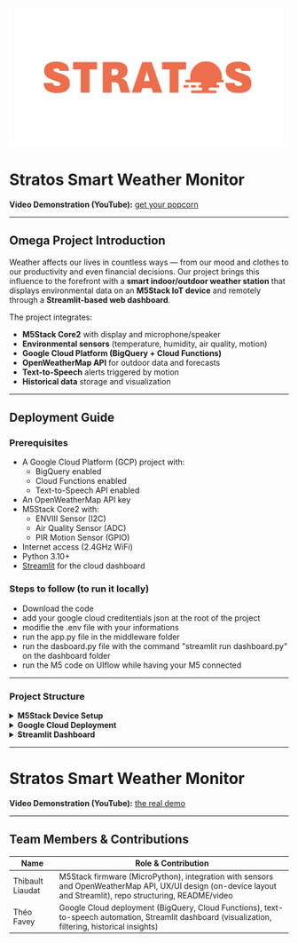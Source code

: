 
![logoGITHUB](images/stratos.png)


# Stratos Smart Weather Monitor

**Video Demonstration (YouTube):** [get your popcorn](https://www.youtube.com/watch?v=xvFZjo5PgG0)

---

## Omega Project Introduction

Weather affects our lives in countless ways — from our mood and clothes to our productivity and even financial decisions. Our project brings this influence to the forefront with a **smart indoor/outdoor weather station** that displays environmental data on an **M5Stack IoT device** and remotely through a **Streamlit-based web dashboard**.

The project integrates:
- **M5Stack Core2** with display and microphone/speaker
- **Environmental sensors** (temperature, humidity, air quality, motion)
- **Google Cloud Platform (BigQuery + Cloud Functions)**
- **OpenWeatherMap API** for outdoor data and forecasts
- **Text-to-Speech** alerts triggered by motion
- **Historical data** storage and visualization

---

## Deployment Guide

### Prerequisites

- A Google Cloud Platform (GCP) project with:
  - BigQuery enabled
  - Cloud Functions enabled
  - Text-to-Speech API enabled
- An OpenWeatherMap API key
- M5Stack Core2 with:
  - ENVIII Sensor (I2C)
  - Air Quality Sensor (ADC)
  - PIR Motion Sensor (GPIO)
- Internet access (2.4GHz WiFi)
- Python 3.10+
- [Streamlit](https://streamlit.io) for the cloud dashboard


### Steps to follow (to run it locally)

- Download the code
- add your google cloud creditentials json at the root of the project
- modifie the .env file with your informations
- run the app.py file in the middleware folder
- run the dasboard.py file with the command "streamlit run dashboard.py" on the dashboard folder
- run the M5 code on UIflow while having your M5 connected


---

### Project Structure

<details>
  <summary><strong>M5Stack Device Setup</strong></summary>
  In order to run the code correctly on the M5Stack Core2, you need to make sure the device is **connected to Wi-Fi at startup**.
  
  #### Wi-Fi Setup
  
  The devices used during the demo have already been configured with credentials for:
  - Team members' **home Wi-Fi**
  - **iot-unil** Wi-Fi
  
  Depending on your current location, follow these steps to select the correct network:
  
  1. **Power on the M5Stack device** while **continuously holding the middle (B) button**.
  2. Go to the **Settings Menu**.
  3. Navigate to the **Wi-Fi Settings** and select the appropriate network:
     - For EPFL/UNIL: choose `iot-unil`
     - For home use: choose the corresponding preconfigured Wi-Fi or configure it yourself using the web configurator
  
  #### Running MicroPython Code via UIFlow
  
  1. Go to [https://flow.m5stack.com/](https://flow.m5stack.com/)
  2. On the **bottom left corner**, input the **API key** displayed on your M5Stack device
  3. Wait until the connection is established
  4. Copy and paste the contents of the MicroPython file (`main.py`) into the **Python tab** on the right
  5. Click **Run** to execute the code
  
  > **Disclaimer**: If the device cannot connect to Wi-Fi at boot, it may freeze due to sensor initialization. In that case:
  > - Temporarily **disconnect the TVOC sensor** (Air Quality, connected to port C)
  > - Restart the device
  > - Once the device is connected to the website, **reconnect the sensor**
  
  #### Device Operating Modes
  
  The device supports **three display modes**, selectable via physical buttons:
  
  | Button | Mode      | Description                                                                 |
  |--------|-----------|-----------------------------------------------------------------------------|
  | Left   | **Indoor**  | Shows sensor readings: temperature, humidity, pressure, and air quality     |
  | Middle | **Outdoor** | Shows external weather data (temperature, humidity, pressure) via OpenWeather API |
  | Right  | **Forecast**| Displays current + next 5 days forecast using OpenWeatherMap API           |
</details>

<details>
  <summary><strong>Google Cloud Deployment</strong></summary> 

The deployment was done using **continuous deployment with GitHub**, starting first with the **middleware** branch and later the **dashboard** branch.

For managing keys, we used **Google Cloud Key Manager** to securely handle credentials and redeploy the middleware with these keys.
</details>

<details>
  <summary><strong>Streamlit Dashboard</strong></summary> 

# Weather Monitor Dashboard — Streamlit App

This Streamlit dashboard monitors both **outdoor** and **indoor** weather conditions with data sourced from an external weather API and indoor sensor readings stored in Google BigQuery.

link to dashboard [here](https://caa-project-dashboard-972566364424.europe-west6.run.app/)

---

## Features

### Page Setup
- Wide layout
- Custom weather-themed icon
- Expanded sidebar

### Sidebar
- Location input (default: **"Lausanne, CH"**)
- Refresh button to clear cache and update data on demand

### Main Layout
Uses **tabs** to separate key sections:

#### 1. Current Conditions (Tab 1)

- **Outdoor Weather:**
  - Fetches current weather for the selected location via a `DataFetcher` utility.
  - Displays:
    - Weather icon (e.g., sun, clouds, rain)
    - Temperature, humidity, pressure, wind speed, cloud cover
  - Stylish card layout with a large icon and metrics

- **Indoor Conditions:**
  - Fetches latest indoor sensor data (temperature, humidity, TVOC air quality) from BigQuery.
  - Displays indoor metrics with warnings if humidity is too low.
  - TVOC levels are translated into air quality descriptions and color-coded for easy interpretation.

#### 2. Forecast (Tab 2)
- Displays a weather forecast dataframe with icons and detailed timestamps  
  *(partial code provided)*

#### 3. History (Tab 3)
- Tab present but not fully shown in snippet  
- Likely for historical data visualizations
</details>



---

# Stratos Smart Weather Monitor

**Video Demonstration (YouTube):** [the real demo](https://youtu.be/sYk2q6jQYAU)

---

## Team Members & Contributions
| Name         | Role & Contribution                                                             |
| ------------ | ------------------------------------------------------------------------------- |
| Thibault Liaudat | M5Stack firmware (MicroPython), integration with sensors and OpenWeatherMap API, UX/UI design (on-device layout and Streamlit), repo structuring, README/video |
| Théo Favey   | Google Cloud deployment (BigQuery, Cloud Functions), text-to-speech automation,  Streamlit dashboard (visualization, filtering, historical insights)  |

